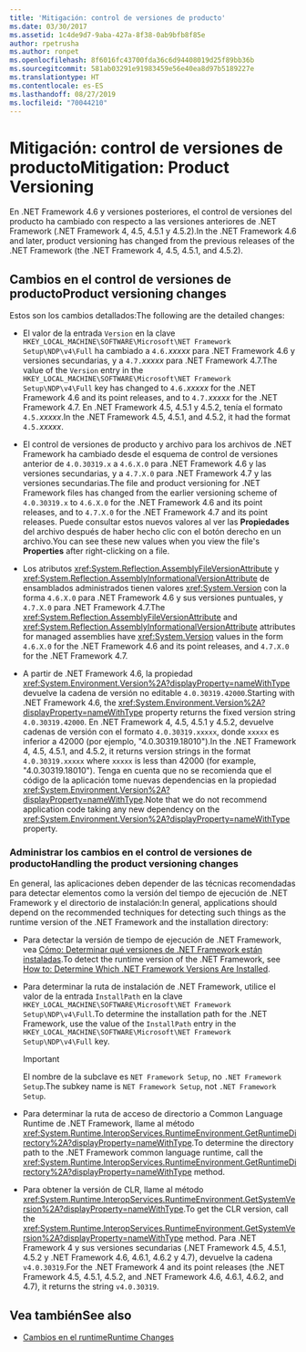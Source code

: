 ```yaml
---
title: 'Mitigación: control de versiones de producto'
ms.date: 03/30/2017
ms.assetid: 1c4de9d7-9aba-427a-8f38-0ab9bfb8f85e
author: rpetrusha
ms.author: ronpet
ms.openlocfilehash: 8f6016fc43700fda36c6d94408019d25f89bb36b
ms.sourcegitcommit: 581ab03291e91983459e56e40ea8d97b5189227e
ms.translationtype: HT
ms.contentlocale: es-ES
ms.lasthandoff: 08/27/2019
ms.locfileid: "70044210"
---
```

# <a name="mitigation-product-versioning"></a><span data-ttu-id="e23da-102">Mitigación: control de versiones de producto</span><span class="sxs-lookup"><span data-stu-id="e23da-102">Mitigation: Product Versioning</span></span>

<span data-ttu-id="e23da-103">En .NET Framework 4.6 y versiones posteriores, el control de versiones del producto ha cambiado con respecto a las versiones anteriores de .NET Framework (.NET Framework 4, 4.5, 4.5.1 y 4.5.2).</span><span class="sxs-lookup"><span data-stu-id="e23da-103">In the .NET Framework 4.6 and later, product versioning has changed from the previous releases of the .NET Framework (the .NET Framework 4, 4.5, 4.5.1, and 4.5.2).</span></span>

## <a name="product-versioning-changes"></a><span data-ttu-id="e23da-104">Cambios en el control de versiones de producto</span><span class="sxs-lookup"><span data-stu-id="e23da-104">Product versioning changes</span></span>

<span data-ttu-id="e23da-105">Estos son los cambios detallados:</span><span class="sxs-lookup"><span data-stu-id="e23da-105">The following are the detailed changes:</span></span>

- <span data-ttu-id="e23da-106">El valor de la entrada `Version` en la clave `HKEY_LOCAL_MACHINE\SOFTWARE\Microsoft\NET Framework Setup\NDP\v4\Full` ha cambiado a `4.6.`*xxxxx* para .NET Framework 4.6 y versiones secundarias, y a `4.7.`*xxxxx* para .NET Framework 4.7.</span><span class="sxs-lookup"><span data-stu-id="e23da-106">The value of the `Version` entry in the `HKEY_LOCAL_MACHINE\SOFTWARE\Microsoft\NET Framework Setup\NDP\v4\Full` key has changed to `4.6.`*xxxxx* for the .NET Framework 4.6 and its point releases, and to `4.7.`*xxxxx* for the .NET Framework 4.7.</span></span> <span data-ttu-id="e23da-107">En .NET Framework 4.5, 4.5.1 y 4.5.2, tenía el formato `4.5.`*xxxxx*.</span><span class="sxs-lookup"><span data-stu-id="e23da-107">In the .NET Framework 4.5, 4.5.1, and 4.5.2, it had the format `4.5.`*xxxxx*.</span></span>

- <span data-ttu-id="e23da-108">El control de versiones de producto y archivo para los archivos de .NET Framework ha cambiado desde el esquema de control de versiones anterior de `4.0.30319.x` a `4.6.X.0` para .NET Framework 4.6 y las versiones secundarias, y a `4.7.X.0` para .NET Framework 4.7 y las versiones secundarias.</span><span class="sxs-lookup"><span data-stu-id="e23da-108">The file and product versioning for .NET Framework files has changed from the earlier versioning scheme of `4.0.30319.x` to `4.6.X.0` for the .NET Framework 4.6 and its point releases, and to `4.7.X.0` for the .NET Framework 4.7 and its point releases.</span></span> <span data-ttu-id="e23da-109">Puede consultar estos nuevos valores al ver las **Propiedades** del archivo después de haber hecho clic con el botón derecho en un archivo.</span><span class="sxs-lookup"><span data-stu-id="e23da-109">You can see these new values when you view the file's **Properties** after right-clicking on a file.</span></span>

- <span data-ttu-id="e23da-110">Los atributos <xref:System.Reflection.AssemblyFileVersionAttribute> y <xref:System.Reflection.AssemblyInformationalVersionAttribute> de ensamblados administrados tienen valores <xref:System.Version> con la forma `4.6.X.0` para .NET Framework 4.6 y sus versiones puntuales, y `4.7.X.0` para .NET Framework 4.7.</span><span class="sxs-lookup"><span data-stu-id="e23da-110">The <xref:System.Reflection.AssemblyFileVersionAttribute> and <xref:System.Reflection.AssemblyInformationalVersionAttribute> attributes for managed assemblies have <xref:System.Version> values in the form `4.6.X.0` for the .NET Framework 4.6 and its point releases, and `4.7.X.0` for the .NET Framework 4.7.</span></span>

- <span data-ttu-id="e23da-111">A partir de .NET Framework 4.6, la propiedad <xref:System.Environment.Version%2A?displayProperty=nameWithType> devuelve la cadena de versión no editable `4.0.30319.42000`.</span><span class="sxs-lookup"><span data-stu-id="e23da-111">Starting with .NET Framework 4.6, the <xref:System.Environment.Version%2A?displayProperty=nameWithType> property returns the fixed version string `4.0.30319.42000`.</span></span> <span data-ttu-id="e23da-112">En .NET Framework 4, 4.5, 4.5.1 y 4.5.2, devuelve cadenas de versión con el formato `4.0.30319.xxxxx`, donde `xxxxx` es inferior a 42000 (por ejemplo, "4.0.30319.18010").</span><span class="sxs-lookup"><span data-stu-id="e23da-112">In the .NET Framework 4, 4.5, 4.5.1, and 4.5.2, it returns version strings in the format `4.0.30319.xxxxx` where `xxxxx` is less than 42000 (for example, "4.0.30319.18010").</span></span> <span data-ttu-id="e23da-113">Tenga en cuenta que no se recomienda que el código de la aplicación tome nuevas dependencias en la propiedad <xref:System.Environment.Version%2A?displayProperty=nameWithType>.</span><span class="sxs-lookup"><span data-stu-id="e23da-113">Note that we do not recommend application code taking any new dependency on the <xref:System.Environment.Version%2A?displayProperty=nameWithType> property.</span></span>

### <a name="handling-the-product-versioning-changes"></a><span data-ttu-id="e23da-114">Administrar los cambios en el control de versiones de producto</span><span class="sxs-lookup"><span data-stu-id="e23da-114">Handling the product versioning changes</span></span>

<span data-ttu-id="e23da-115">En general, las aplicaciones deben depender de las técnicas recomendadas para detectar elementos como la versión del tiempo de ejecución de .NET Framework y el directorio de instalación:</span><span class="sxs-lookup"><span data-stu-id="e23da-115">In general, applications should depend on the recommended techniques for detecting such things as the runtime version of the .NET Framework and the installation directory:</span></span>

- <span data-ttu-id="e23da-116">Para detectar la versión de tiempo de ejecución de .NET Framework, vea [Cómo: Determinar qué versiones de .NET Framework están instaladas](../../../docs/framework/migration-guide/how-to-determine-which-versions-are-installed.md).</span><span class="sxs-lookup"><span data-stu-id="e23da-116">To detect the runtime version of the .NET Framework, see [How to: Determine Which .NET Framework Versions Are Installed](../../../docs/framework/migration-guide/how-to-determine-which-versions-are-installed.md).</span></span>

- <span data-ttu-id="e23da-117">Para determinar la ruta de instalación de .NET Framework, utilice el valor de la entrada `InstallPath` en la clave `HKEY_LOCAL_MACHINE\SOFTWARE\Microsoft\NET Framework Setup\NDP\v4\Full`.</span><span class="sxs-lookup"><span data-stu-id="e23da-117">To determine the installation path for the .NET Framework, use the value of the `InstallPath` entry in the `HKEY_LOCAL_MACHINE\SOFTWARE\Microsoft\NET Framework Setup\NDP\v4\Full` key.</span></span>

  > [!IMPORTANT]
  > <span data-ttu-id="e23da-118">El nombre de la subclave es `NET Framework Setup`, no `.NET Framework Setup`.</span><span class="sxs-lookup"><span data-stu-id="e23da-118">The subkey name is `NET Framework Setup`, not `.NET Framework Setup`.</span></span>

- <span data-ttu-id="e23da-119">Para determinar la ruta de acceso de directorio a Common Language Runtime de .NET Framework, llame al método <xref:System.Runtime.InteropServices.RuntimeEnvironment.GetRuntimeDirectory%2A?displayProperty=nameWithType>.</span><span class="sxs-lookup"><span data-stu-id="e23da-119">To determine the directory path to the .NET Framework common language runtime, call the <xref:System.Runtime.InteropServices.RuntimeEnvironment.GetRuntimeDirectory%2A?displayProperty=nameWithType> method.</span></span>

- <span data-ttu-id="e23da-120">Para obtener la versión de CLR, llame al método <xref:System.Runtime.InteropServices.RuntimeEnvironment.GetSystemVersion%2A?displayProperty=nameWithType>.</span><span class="sxs-lookup"><span data-stu-id="e23da-120">To get the CLR version, call the <xref:System.Runtime.InteropServices.RuntimeEnvironment.GetSystemVersion%2A?displayProperty=nameWithType> method.</span></span>   <span data-ttu-id="e23da-121">Para .NET Framework 4 y sus versiones secundarias (.NET Framework 4.5, 4.5.1, 4.5.2 y .NET Framework 4.6, 4.6.1, 4.6.2 y 4.7), devuelve la cadena `v4.0.30319`.</span><span class="sxs-lookup"><span data-stu-id="e23da-121">For the .NET Framework 4 and its point releases (the .NET Framework 4.5, 4.5.1, 4.5.2, and .NET Framework 4.6, 4.6.1, 4.6.2, and 4.7), it returns the string `v4.0.30319`.</span></span>

## <a name="see-also"></a><span data-ttu-id="e23da-122">Vea también</span><span class="sxs-lookup"><span data-stu-id="e23da-122">See also</span></span>

- [<span data-ttu-id="e23da-123">Cambios en el runtime</span><span class="sxs-lookup"><span data-stu-id="e23da-123">Runtime Changes</span></span>](../../../docs/framework/migration-guide/runtime-changes-in-the-net-framework-4-6.md)
